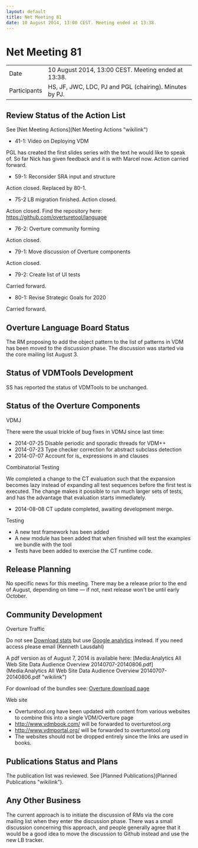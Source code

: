 ```yaml
---
layout: default
title: Net Meeting 81
date: 10 August 2014, 13:00 CEST. Meeting ended at 13:38.
---
```


<script src="https://code.jquery.com/jquery-1.11.1.min.js">
</script>
<script src="/javascripts/edit.js"></script>
<script>setEditButonNm();</script>

# Net Meeting 81

|||
|---|---|
| Date | 10 August 2014, 13:00 CEST. Meeting ended at 13:38. |
| Participants | HS, JF, JWC, LDC, PJ and PGL (chairing). Minutes by PJ. |

Review Status of the Action List
--------------------------------

See [Net Meeting Actions](Net Meeting Actions "wikilink")

-   41-1: Video on Deploying VDM

PGL has created the first slides series with the text he would like to
speak of. So far Nick has given feedback and it is with Marcel now.
Action carried forward.

-   59-1: Reconsider SRA input and structure

Action closed. Replaced by 80-1.

-   75-2 LB migration finished. Action closed.

Action closed. Find the repository here:
<https://github.com/overturetool/language>

-   76-2: Overture community forming

Action closed.

-   79-1: Move discussion of Overture components

Action closed.

-   79-2: Create list of UI tests

Carried forward.

-   80-1: Revise Strategic Goals for 2020

Carried forward.

Overture Language Board Status
------------------------------

The RM proposing to add the object pattern to the list of patterns in
VDM has been moved to the discussion phase. The discussion was started
via the core mailing list August 3.

Status of VDMTools Development
------------------------------

SS has reported the status of VDMTools to be unchanged.

Status of the Overture Components
---------------------------------

VDMJ

There were the usual trickle of bug fixes in VDMJ since last time:

-   2014-07-25 Disable periodic and sporadic threads for VDM++
-   2014-07-23 Type checker correction for abstract subclass detection
-   2014-07-07 Account for is\_ expressions in and clauses

Combinatorial Testing

We completed a change to the CT evaluation such that the expansion
becomes lazy instead of expanding all test sequences before the first
test is executed. The change makes it possible to run much larger sets
of tests, and has the advantage that evaluation starts immediately.

-   2014-08-08 CT update completed, awaiting development merge.

Testing

-   A new test framework has been added
-   A new module has been added that when finished will test the
    examples we bundle with the tool
-   Tests have been added to exercise the CT runtime code.

Release Planning
----------------

No specific news for this meeting. There may be a release prior to the
end of August, depending on time — if not, next release won't be until
early October.

Community Development
---------------------

Overture Traffic

Do not see [Download
stats](http://sourceforge.net/projects/overture/files/Overture_IDE/stats/timeline)
but use [Google
analytics](https://www.google.com/analytics/web/?hl=en#report/visitors-overview/a52650880w85189256p88323676/)
instead. If you need access please email (Kenneth Lausdahl)

A pdf version as of August 7, 2014 is available here: [Media:Analytics
All Web Site Data Audience Overview
20140707-20140806.pdf](Media:Analytics All Web Site Data Audience Overview 20140707-20140806.pdf "wikilink")

For download of the bundles see: [Overture download
page](https://overturetool.org/download/)

Web site

-   Overturetool.org have been updated with content from various
    websites to combine this into a single VDM/Overture page
-   <http://www.vdmbook.com/> will be forwarded to overturetool.org
-   <http://www.vdmportal.org/> will be forwarded to overturetool.org
-   The websites should not be dropped entirely since the links are used
    in books.

Publications Status and Plans
-----------------------------

The publication list was reviewed. See [Planned
Publications](Planned Publications "wikilink").

Any Other Business
------------------

The current approach is to initiate the discussion of RMs via the core
mailing list when they enter the discussion phase. There was a small
discussion concerning this approach, and people generally agree that it
would be a good idea to move the discussion to Github instead and use
the new LB tracker.

   <div id="edit_page_div"></div>